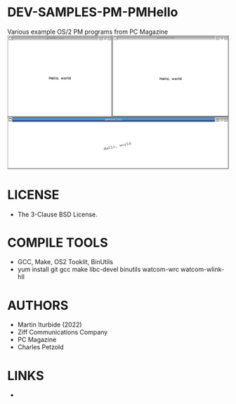 # DEV-SAMPLES-PM-PMHello
Various example OS/2 PM programs from PC Magazine
![PMHello ScreenShot](/wiki/PMHello_001.png)

LICENSE
===============
* The 3-Clause BSD License.

COMPILE TOOLS
===============
* GCC, Make, OS2 Tooklit, BinUtils
* yum install git gcc make libc-devel binutils watcom-wrc watcom-wlink-hll

 
AUTHORS
===============
* Martin Iturbide (2022)
* Ziff Communications Company
* PC Magazine 
* Charles Petzold

LINKS
===============
* 

